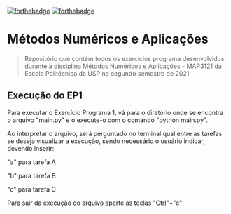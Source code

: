 [![forthebadge](https://forthebadge.com/images/badges/built-with-resentment.svg)](https://forthebadge.com) [![forthebadge](https://forthebadge.com/images/badges/made-with-python.svg)](https://forthebadge.com)

# Métodos Numéricos e Aplicações

> Repositório que contém todos os exercícios programa desenvolvidos durante a disciplina Métodos Numéricos e Aplicações - MAP3121 da Escola Politécnica da USP no segundo semestre de 2021

## Execução do EP1

Para executar o Exercício Programa 1, vá para o diretório  onde se encontra o arquivo "main.py" e o execute-o com o comando "python main.py".

Ao interpretar o arquivo, será perguntado no terminal qual entre as tarefas se deseja visualizar a execução, sendo necessário o usuário indicar, devendo inserir:

"a" para tarefa A

"b" para tarefa B

"c" para tarefa C

Para sair da execução do arquivo aperte as teclas "Ctrl"+"c"

